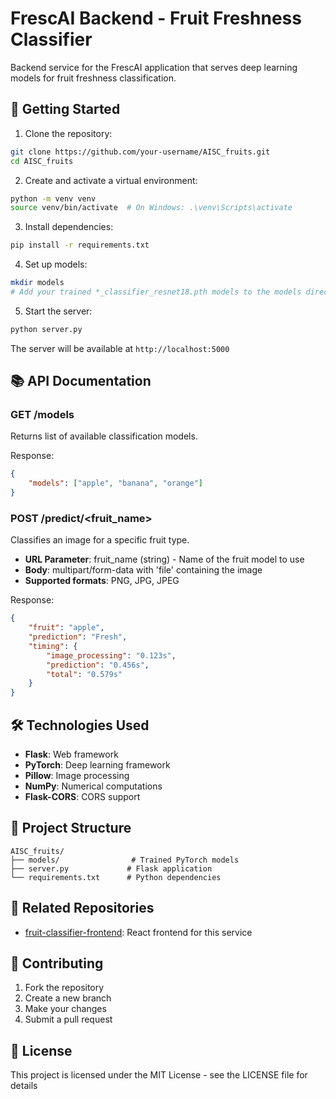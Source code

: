 # FrescAI Backend - Fruit Freshness Classifier

Backend service for the FrescAI application that serves deep learning models for fruit freshness classification.

## 🚀 Getting Started

1. Clone the repository:
```bash
git clone https://github.com/your-username/AISC_fruits.git
cd AISC_fruits
```

2. Create and activate a virtual environment:
```bash
python -m venv venv
source venv/bin/activate  # On Windows: .\venv\Scripts\activate
```

3. Install dependencies:
```bash
pip install -r requirements.txt
```

4. Set up models:
```bash
mkdir models
# Add your trained *_classifier_resnet18.pth models to the models directory
```

5. Start the server:
```bash
python server.py
```

The server will be available at `http://localhost:5000`

## 📚 API Documentation

### GET /models
Returns list of available classification models.

Response:
```json
{
    "models": ["apple", "banana", "orange"]
}
```

### POST /predict/<fruit_name>
Classifies an image for a specific fruit type.

- **URL Parameter**: fruit_name (string) - Name of the fruit model to use
- **Body**: multipart/form-data with 'file' containing the image
- **Supported formats**: PNG, JPG, JPEG

Response:
```json
{
    "fruit": "apple",
    "prediction": "Fresh",
    "timing": {
        "image_processing": "0.123s",
        "prediction": "0.456s",
        "total": "0.579s"
    }
}
```

## 🛠️ Technologies Used

- **Flask**: Web framework
- **PyTorch**: Deep learning framework
- **Pillow**: Image processing
- **NumPy**: Numerical computations
- **Flask-CORS**: CORS support

## 📁 Project Structure

```
AISC_fruits/
├── models/                # Trained PyTorch models
├── server.py             # Flask application
└── requirements.txt      # Python dependencies
```

## 🔗 Related Repositories

- [fruit-classifier-frontend](https://github.com/your-username/fruit-classifier-frontend): React frontend for this service

## 🤝 Contributing

1. Fork the repository
2. Create a new branch
3. Make your changes
4. Submit a pull request

## 📝 License

This project is licensed under the MIT License - see the LICENSE file for details

